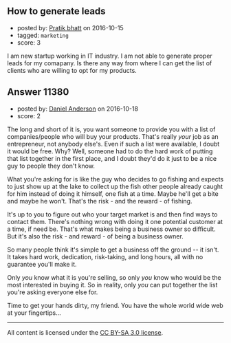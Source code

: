 ## How to generate leads

- posted by: [Pratik bhatt](https://stackexchange.com/users/5144923/pratik-bhatt) on 2016-10-15
- tagged: `marketing`
- score: 3

<p>I am new startup working in IT industry. I am not able to generate proper leads for my comapany. Is there any way from where I can get the list of clients who are willing to opt for my products.</p>



## Answer 11380

- posted by: [Daniel Anderson](https://stackexchange.com/users/8398759/daniel-anderson) on 2016-10-18
- score: 2

<p>The long and short of it is, you want someone to provide you with a list of companies/people who will buy your products.  That's really <em>your</em> job as an entrepreneur, not anybody else's.  Even if such a list were available, I doubt it would be free.  Why?  Well, someone had to do the hard work of putting that list together in the first place, and I doubt they'd do it just to be a nice guy to people they don't know.</p>

<p>What you're asking for is like the guy who decides to go fishing and expects to just show up at the lake to collect up the fish other people already caught for him instead of doing it himself, one fish at a time.  Maybe he'll get a bite and maybe he won't.  That's the risk - and the reward - of fishing.</p>

<p>It's up to you to figure out who your target market is and then find ways to contact them.  There's nothing wrong with doing it one potential customer at a time, if need be.  That's what makes being a business owner so difficult.  But it's also the risk - and reward - of being a business owner.</p>

<p>So many people think it's simple to get a business off the ground -- it isn't.  It takes hard work, dedication, risk-taking, and long hours, all with no guarantee you'll make it.   </p>

<p>Only <em>you</em> know what it is you're selling, so only <em>you</em> know who would be the most interested in buying it.  So in reality, only <em>you</em> can put together the list you're asking everyone else for.</p>

<p>Time to get your hands dirty, my friend.  You have the whole world wide web at your fingertips...</p>




---

All content is licensed under the [CC BY-SA 3.0 license](https://creativecommons.org/licenses/by-sa/3.0/).
